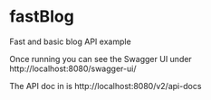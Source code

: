 # fastBlog
Fast and basic blog API example

Once running you can see the Swagger UI under http://localhost:8080/swagger-ui/

The API doc in is http://localhost:8080/v2/api-docs 